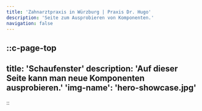 ```yaml
---
title: 'Zahnarztpraxis in Würzburg | Praxis Dr. Hugo'
description: 'Seite zum Ausprobieren von Komponenten.'
navigation: false
---
```


::c-page-top
---
title: 'Schaufenster'
description: 'Auf dieser Seite kann man neue Komponenten ausprobieren.'
'img-name': 'hero-showcase.jpg'
---
::
